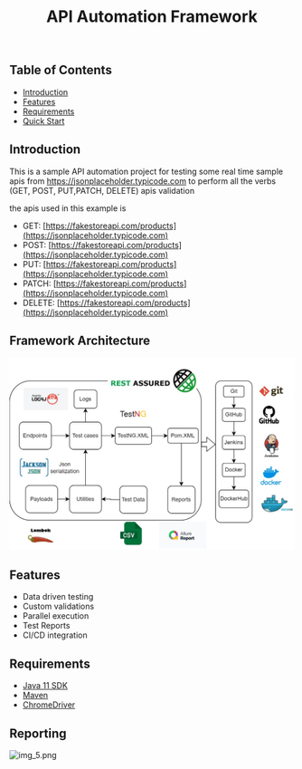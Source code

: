 <h1 align="center"> API Automation Framework</h1> <br>

## Table of Contents

- [Introduction](#introduction)
- [Features](#features)
- [Requirements](#requirements)
- [Quick Start](#quick-start)


## Introduction

This is a sample API automation project for testing some real time sample apis from https://jsonplaceholder.typicode.com to perform all the verbs (GET, POST, PUT,PATCH, DELETE) apis validation

the apis used in this example is 
- GET: [https://fakestoreapi.com/products](https://jsonplaceholder.typicode.com)
- POST:  [https://fakestoreapi.com/products](https://jsonplaceholder.typicode.com)
- PUT:  [https://fakestoreapi.com/products](https://jsonplaceholder.typicode.com)
- PATCH:  [https://fakestoreapi.com/products](https://jsonplaceholder.typicode.com)
- DELETE: [https://fakestoreapi.com/products](https://jsonplaceholder.typicode.com)
  
## Framework Architecture 

![framework.jpg](framework.jpg)


## Features

- Data driven testing
- Custom validations 
- Parallel execution
- Test Reports
- CI/CD integration

## Requirements

* [Java 11 SDK](https://www.oracle.com/au/java/technologies/javase/jdk11-archive-downloads.html)
* [Maven](https://maven.apache.org/download.cgi)
* [ChromeDriver](https://chromedriver.chromium.org/downloads)

## Reporting

![img_5.png](img_5.png)
